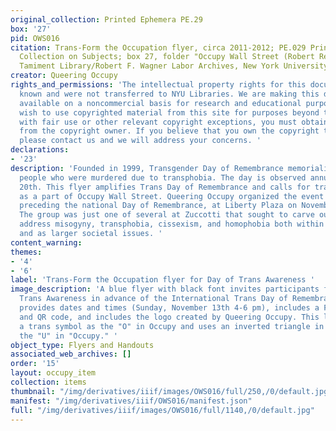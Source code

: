 ```yaml
---
original_collection: Printed Ephemera PE.29
box: '27'
pid: OWS016
citation: Trans-Form the Occupation flyer, circa 2011-2012; PE.029 Printed Ephemera
  Collection on Subjects; box 27, folder "Occupy Wall Street (Robert Reiss Donation)";
  Tamiment Library/Robert F. Wagner Labor Archives, New York University
creator: Queering Occupy
rights_and_permissions: 'The intellectual property rights for this document are not
  known and were not transferred to NYU Libraries. We are making this document publicly
  available on a noncommercial basis for research and educational purposes. If you
  wish to use copyrighted material from this site for purposes beyond those in accordance
  with fair use or other relevant copyright exceptions, you must obtain permission
  from the copyright owner. If you believe that you own the copyright to this document,
  please contact us and we will address your concerns. '
declarations:
- '23'
description: 'Founded in 1999, Transgender Day of Remembrance memorializes transgender
  people who were murdered due to transphobia. The day is observed annually on November
  20th. This flyer amplifies Trans Day of Remembrance and calls for trans awareness
  as a part of Occupy Wall Street. Queering Occupy organized the event which was held,
  preceding the national Day of Remembrance, at Liberty Plaza on November 13, 2011.
  The group was just one of several at Zuccotti that sought to carve out a space to
  address misogyny, transphobia, cissexism, and homophobia both within the movement
  and as larger societal issues. '
content_warning:
themes:
- '4'
- '6'
label: 'Trans-Form the Occupation flyer for Day of Trans Awareness '
image_description: 'A blue flyer with black font invites participants for a Day of
  Trans Awareness in advance of the International Trans Day of Remembrance. The flyer
  provides dates and times (Sunday, November 13th 4-6 pm), includes a Facebook link
  and QR code, and includes the logo created by Queering Occupy. This logo incorporates
  a trans symbol as the "O" in Occupy and uses an inverted triangle in the place of
  the "U" in "Occupy." '
object_type: Flyers and Handouts
associated_web_archives: []
order: '15'
layout: occupy_item
collection: items
thumbnail: "/img/derivatives/iiif/images/OWS016/full/250,/0/default.jpg"
manifest: "/img/derivatives/iiif/OWS016/manifest.json"
full: "/img/derivatives/iiif/images/OWS016/full/1140,/0/default.jpg"
---
```

